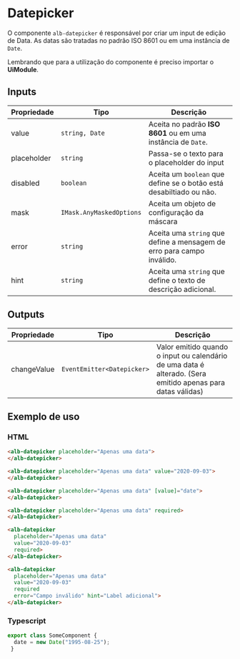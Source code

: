 # Datepicker

O componente ```alb-datepicker``` é responsável por criar um input de edição de Data. As datas são tratadas no padrão ISO 8601 ou em uma
instância de ```Date```.

Lembrando que para a utilização do componente é preciso importar o **UiModule**.

## Inputs

| Propriedade  | Tipo                     | Descrição                                                             |
|--------------|------------------------- |-----------------------------------------------------------------------|
| value        | `string, Date`           | Aceita no padrão **ISO 8601** ou em uma instância de `Date`.          |
| placeholder  | `string`                 | Passa-se o texto para o placeholder do input                          |
| disabled     | `boolean`                | Aceita um `boolean` que define se o botão está desabiltiado ou não.   |
| mask         | `IMask.AnyMaskedOptions` | Aceita um objeto de configuração da máscara                           |
| error        | `string`                 | Aceita uma `string` que define a mensagem de erro para campo inválido.|
| hint         | `string`                 | Aceita uma `string` que define o texto de descrição adicional.        |

## Outputs

| Propriedade | Tipo                        | Descrição                                                                                                      |
|-------------|---------------------------- |--------------------------------------------------------------------------------------------------------------- |
| changeValue | `EventEmitter<Datepicker>`  | Valor emitido quando o input ou calendário de uma data é alterado. (Sera emitido apenas para datas válidas)    |

## Exemplo de uso

### HTML

```html
<alb-datepicker placeholder="Apenas uma data">
</alb-datepicker>
```

```html
<alb-datepicker placeholder="Apenas uma data" value="2020-09-03">
</alb-datepicker>
```

```html
<alb-datepicker placeholder="Apenas uma data" [value]="date">
</alb-datepicker>
```

```html
<alb-datepicker placeholder="Apenas uma data" required>
</alb-datepicker>
```

```html
<alb-datepicker
  placeholder="Apenas uma data"
  value="2020-09-03"
  required>
</alb-datepicker>
```

```html
<alb-datepicker
  placeholder="Apenas uma data"
  value="2020-09-03"
  required
  error="Campo inválido" hint="Label adicional">
</alb-datepicker>
```


### Typescript

```javascript
export class SomeComponent {
  date = new Date("1995-08-25");
 }
```
